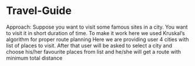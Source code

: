 # Travel-Guide
Approach:
Suppose you want to visit some famous sites in a city. You want to visit it in short duration of time.
To make it work here we used Kruskal’s algorithm for proper route planning
Here we are providing user 4 cities with list of places to visit.
After that user will be asked to select a city and  choose his/her favourite places from list and he/she will get a route with minimum total distance

